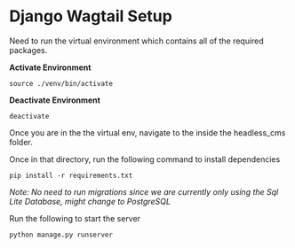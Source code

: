 # Django Wagtail Setup
Need to run the virtual environment which contains all of the required packages.

**Activate Environment**

```source ./venv/bin/activate```

**Deactivate Environment**

```deactivate```

Once you are in the the virtual env, navigate to the inside the headless_cms folder.

Once in that directory, run the following command to install dependencies

```pip install -r requirements.txt```

_Note: No need to run migrations since we are currently only using the Sql Lite Database, might change to PostgreSQL_

Run the following to start the server

```python manage.py runserver```

